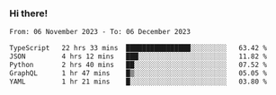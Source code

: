 ### Hi there!

<!--START_SECTION:waka-->

```txt
From: 06 November 2023 - To: 06 December 2023

TypeScript   22 hrs 33 mins  ████████████████░░░░░░░░░   63.42 %
JSON         4 hrs 12 mins   ███░░░░░░░░░░░░░░░░░░░░░░   11.82 %
Python       2 hrs 40 mins   ██░░░░░░░░░░░░░░░░░░░░░░░   07.52 %
GraphQL      1 hr 47 mins    █▒░░░░░░░░░░░░░░░░░░░░░░░   05.05 %
YAML         1 hr 21 mins    █░░░░░░░░░░░░░░░░░░░░░░░░   03.80 %
```

<!--END_SECTION:waka-->
